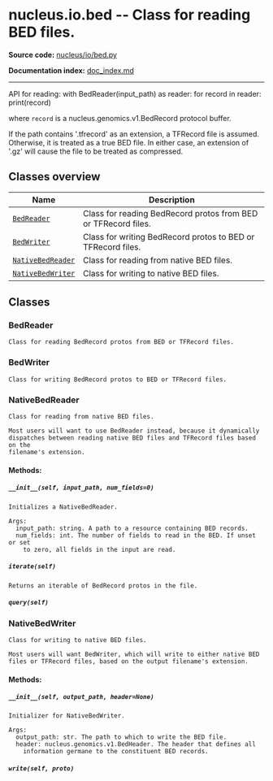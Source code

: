 # nucleus.io.bed -- Class for reading BED files.
**Source code:** [nucleus/io/bed.py](https://github.com/google/nucleus/tree/master/nucleus/io/bed.py)

**Documentation index:** [doc_index.md](../../doc_index.md)

---
API for reading:
  with BedReader(input_path) as reader:
    for record in reader:
      print(record)

where `record` is a nucleus.genomics.v1.BedRecord protocol buffer.

If the path contains '.tfrecord' as an extension, a TFRecord file is
assumed. Otherwise, it is treated as a true BED file. In either case,
an extension of '.gz' will cause the file to be treated as compressed.

## Classes overview
Name | Description
-----|------------
[`BedReader`](#bedreader) | Class for reading BedRecord protos from BED or TFRecord files.
[`BedWriter`](#bedwriter) | Class for writing BedRecord protos to BED or TFRecord files.
[`NativeBedReader`](#nativebedreader) | Class for reading from native BED files.
[`NativeBedWriter`](#nativebedwriter) | Class for writing to native BED files.

## Classes
### BedReader
```
Class for reading BedRecord protos from BED or TFRecord files.
```

### BedWriter
```
Class for writing BedRecord protos to BED or TFRecord files.
```

### NativeBedReader
```
Class for reading from native BED files.

Most users will want to use BedReader instead, because it dynamically
dispatches between reading native BED files and TFRecord files based on the
filename's extension.
```

#### Methods:
<a name="__init__"></a>
##### `__init__(self, input_path, num_fields=0)`
```
Initializes a NativeBedReader.

Args:
  input_path: string. A path to a resource containing BED records.
  num_fields: int. The number of fields to read in the BED. If unset or set
    to zero, all fields in the input are read.
```

<a name="iterate"></a>
##### `iterate(self)`
```
Returns an iterable of BedRecord protos in the file.
```

<a name="query"></a>
##### `query(self)`


### NativeBedWriter
```
Class for writing to native BED files.

Most users will want BedWriter, which will write to either native BED
files or TFRecord files, based on the output filename's extension.
```

#### Methods:
<a name="__init__"></a>
##### `__init__(self, output_path, header=None)`
```
Initializer for NativeBedWriter.

Args:
  output_path: str. The path to which to write the BED file.
  header: nucleus.genomics.v1.BedHeader. The header that defines all
    information germane to the constituent BED records.
```

<a name="write"></a>
##### `write(self, proto)`


